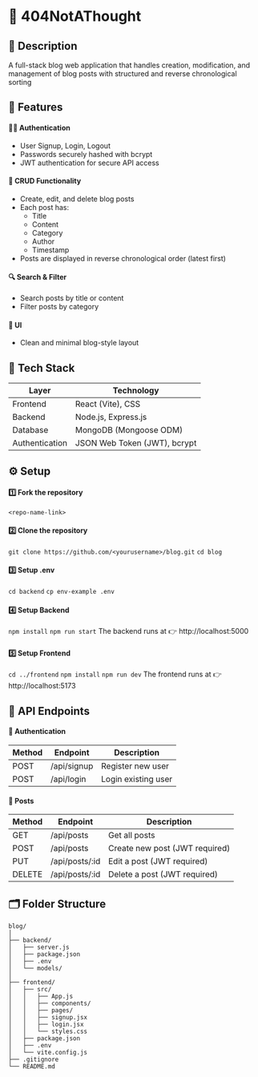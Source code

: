 # 📰 404NotAThought

## 💬 Description

A full-stack blog web application that handles creation, modification, and management of blog posts with structured and reverse chronological sorting

## 🚀 Features

#### 🧑‍💻 Authentication

- User Signup, Login, Logout
- Passwords securely hashed with bcrypt
- JWT authentication for secure API access

#### 📝 CRUD Functionality 
- Create, edit, and delete blog posts
- Each post has:
    - Title
    - Content
    - Category
    - Author
    - Timestamp
- Posts are displayed in reverse chronological order (latest first)

#### 🔍 Search & Filter
- Search posts by title or content
- Filter posts by category

#### 🎨 UI 
- Clean and minimal blog-style layout

## 🔧 Tech Stack
|Layer	|	Technology|
|-------|-------------|
|Frontend |	React (Vite), CSS
|Backend |	Node.js, Express.js
|Database |	MongoDB (Mongoose ODM)
|Authentication |	JSON Web Token (JWT), bcrypt|

## ⚙️ Setup
#### 1️⃣ Fork the repository
`
<repo-name-link>
`

#### 2️⃣ Clone the repository 
`git clone https://github.com/<yourusername>/blog.git`
`cd blog`

#### 3️⃣ Setup .env
`
cd backend
`
`
cp env-example .env
`

#### 4️⃣ Setup Backend
`npm install`
`npm run start`
The backend runs at 👉 http://localhost:5000

#### 5️⃣ Setup Frontend
`cd ../frontend`
`npm install`
`npm run dev`
The frontend runs at 👉 http://localhost:5173

## 🧩 API Endpoints
#### 🔐 Authentication
|Method |	Endpoint |	Description|
|-------|------------|-------------|
|POST |	/api/signup |	Register new user|
|POST |	/api/login |	Login existing user|

#### 📝 Posts
|Method |	Endpoint |	Description|
|-------|------------|-------------|
|GET |	/api/posts |	Get all posts|
|POST |	/api/posts |	Create new post (JWT required)|
|PUT |	/api/posts/:id |	Edit a post (JWT required)|
|DELETE |	/api/posts/:id |	Delete a post (JWT required)|

## 🗂️ Folder Structure
```
blog/
│
├── backend/
│   ├── server.js
│   ├── package.json
│   ├── .env
│   └── models/
│
├── frontend/
│   ├── src/
│   │   ├── App.js
│   │   ├── components/
│   │   ├── pages/
│   │   ├── signup.jsx
│   │   ├── login.jsx
│   │   └── styles.css
│   ├── package.json
│   ├── .env
│   └── vite.config.js
├── .gitignore
└── README.md
```
